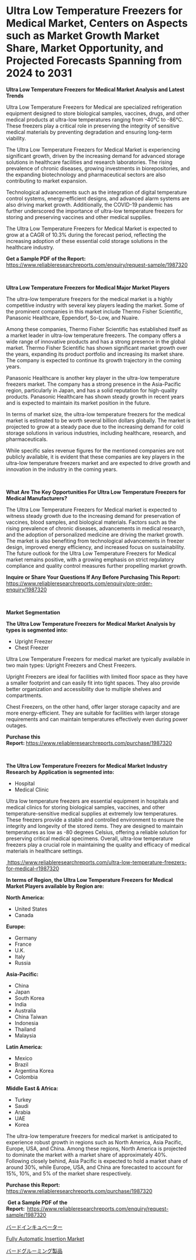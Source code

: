 <p><h1>Ultra Low Temperature Freezers for Medical Market, Centers on Aspects such as Market Growth Market Share, Market Opportunity, and Projected Forecasts Spanning from 2024 to 2031</h1></p><p><strong>Ultra Low Temperature Freezers for Medical Market Analysis and Latest Trends</strong></p>
<p><p>Ultra Low Temperature Freezers for Medical are specialized refrigeration equipment designed to store biological samples, vaccines, drugs, and other medical products at ultra-low temperatures ranging from -40°C to -86°C. These freezers play a critical role in preserving the integrity of sensitive medical materials by preventing degradation and ensuring long-term viability.</p><p>The Ultra Low Temperature Freezers for Medical Market is experiencing significant growth, driven by the increasing demand for advanced storage solutions in healthcare facilities and research laboratories. The rising prevalence of chronic diseases, growing investments in biorepositories, and the expanding biotechnology and pharmaceutical sectors are also contributing to market expansion.</p><p>Technological advancements such as the integration of digital temperature control systems, energy-efficient designs, and advanced alarm systems are also driving market growth. Additionally, the COVID-19 pandemic has further underscored the importance of ultra-low temperature freezers for storing and preserving vaccines and other medical supplies.</p><p>The Ultra Low Temperature Freezers for Medical Market is expected to grow at a CAGR of 10.3% during the forecast period, reflecting the increasing adoption of these essential cold storage solutions in the healthcare industry.</p></p>
<p><strong>Get a Sample PDF of the Report:&nbsp;</strong> <a href="https://www.reliableresearchreports.com/enquiry/request-sample/1987320">https://www.reliableresearchreports.com/enquiry/request-sample/1987320</a></p>
<p>&nbsp;</p>
<p><strong>Ultra Low Temperature Freezers for Medical Major Market Players</strong></p>
<p><p>The ultra-low temperature freezers for the medical market is a highly competitive industry with several key players leading the market. Some of the prominent companies in this market include Thermo Fisher Scientific, Panasonic Healthcare, Eppendorf, So-Low, and Nuaire.</p><p>Among these companies, Thermo Fisher Scientific has established itself as a market leader in ultra-low temperature freezers. The company offers a wide range of innovative products and has a strong presence in the global market. Thermo Fisher Scientific has shown significant market growth over the years, expanding its product portfolio and increasing its market share. The company is expected to continue its growth trajectory in the coming years.</p><p>Panasonic Healthcare is another key player in the ultra-low temperature freezers market. The company has a strong presence in the Asia-Pacific region, particularly in Japan, and has a solid reputation for high-quality products. Panasonic Healthcare has shown steady growth in recent years and is expected to maintain its market position in the future.</p><p>In terms of market size, the ultra-low temperature freezers for the medical market is estimated to be worth several billion dollars globally. The market is projected to grow at a steady pace due to the increasing demand for cold storage solutions in various industries, including healthcare, research, and pharmaceuticals.</p><p>While specific sales revenue figures for the mentioned companies are not publicly available, it is evident that these companies are key players in the ultra-low temperature freezers market and are expected to drive growth and innovation in the industry in the coming years.</p></p>
<p>&nbsp;</p>
<p><strong>What Are The Key Opportunities For Ultra Low Temperature Freezers for Medical Manufacturers?</strong></p>
<p><p>The Ultra Low Temperature Freezers for Medical market is expected to witness steady growth due to the increasing demand for preservation of vaccines, blood samples, and biological materials. Factors such as the rising prevalence of chronic diseases, advancements in medical research, and the adoption of personalized medicine are driving the market growth. The market is also benefiting from technological advancements in freezer design, improved energy efficiency, and increased focus on sustainability. The future outlook for the Ultra Low Temperature Freezers for Medical market remains positive, with a growing emphasis on strict regulatory compliance and quality control measures further propelling market growth.</p></p>
<p><strong>Inquire or Share Your Questions If Any Before Purchasing This Report:</strong> <a href="https://www.reliableresearchreports.com/enquiry/pre-order-enquiry/1987320">https://www.reliableresearchreports.com/enquiry/pre-order-enquiry/1987320</a></p>
<p>&nbsp;</p>
<p><strong>Market Segmentation</strong></p>
<p><strong>The Ultra Low Temperature Freezers for Medical Market Analysis by types is segmented into:</strong></p>
<p><ul><li>Upright Freezer</li><li>Chest Freezer</li></ul></p>
<p><p>Ultra Low Temperature Freezers for medical market are typically available in two main types: Upright Freezers and Chest Freezers. </p><p>Upright Freezers are ideal for facilities with limited floor space as they have a smaller footprint and can easily fit into tight spaces. They also provide better organization and accessibility due to multiple shelves and compartments.</p><p>Chest Freezers, on the other hand, offer larger storage capacity and are more energy-efficient. They are suitable for facilities with larger storage requirements and can maintain temperatures effectively even during power outages.</p></p>
<p><strong>Purchase this Report:&nbsp;</strong><a href="https://www.reliableresearchreports.com/purchase/1987320">https://www.reliableresearchreports.com/purchase/1987320</a></p>
<p>&nbsp;</p>
<p><strong>The Ultra Low Temperature Freezers for Medical Market Industry Research by Application is segmented into:</strong></p>
<p><ul><li>Hospital</li><li>Medical Clinic</li></ul></p>
<p><p>Ultra low temperature freezers are essential equipment in hospitals and medical clinics for storing biological samples, vaccines, and other temperature-sensitive medical supplies at extremely low temperatures. These freezers provide a stable and controlled environment to ensure the integrity and longevity of the stored items. They are designed to maintain temperatures as low as -80 degrees Celsius, offering a reliable solution for preserving critical medical specimens. Overall, ultra-low temperature freezers play a crucial role in maintaining the quality and efficacy of medical materials in healthcare settings.</p></p>
<p><a href="https://www.reliableresearchreports.com/ultra-low-temperature-freezers-for-medical-r1987320">&nbsp;https://www.reliableresearchreports.com/ultra-low-temperature-freezers-for-medical-r1987320</a></p>
<p><strong>In terms of Region, the Ultra Low Temperature Freezers for Medical Market Players available by Region are:</strong></p>
<p>
    <p> <strong> North America: </strong>
        <ul>
            <li>United States</li>
            <li>Canada</li>
        </ul>
        </p> 
    <p> <strong> Europe: </strong>
        <ul>
            <li>Germany</li>
            <li>France</li>
            <li>U.K.</li>
            <li>Italy</li>
            <li>Russia</li>
        </ul>
        </p> 
    <p> <strong> Asia-Pacific: </strong>
        <ul>
            <li>China</li>
            <li>Japan</li>
            <li>South Korea</li>
            <li>India</li>
            <li>Australia</li>
            <li>China Taiwan</li>
            <li>Indonesia</li>
            <li>Thailand</li>
            <li>Malaysia</li>
        </ul>
        </p> 
    <p> <strong> Latin America: </strong>
        <ul>
            <li>Mexico</li>
            <li>Brazil</li>
            <li>Argentina Korea</li>
            <li>Colombia</li>
        </ul>
        </p> 
    <p> <strong> Middle East & Africa: </strong>
        <ul>
            <li>Turkey</li>
            <li>Saudi</li>
            <li>Arabia</li>
            <li>UAE</li>
            <li>Korea</li>
        </ul>
    </p>
    </p>
<p><p>The ultra-low temperature freezers for medical market is anticipated to experience robust growth in regions such as North America, Asia Pacific, Europe, USA, and China. Among these regions, North America is projected to dominate the market with a market share of approximately 40%. Following closely behind, Asia Pacific is expected to hold a market share of around 30%, while Europe, USA, and China are forecasted to account for 15%, 10%, and 5% of the market share respectively.</p></p>
<p><strong>Purchase this Report: </strong><a href="https://www.reliableresearchreports.com/purchase/1987320">https://www.reliableresearchreports.com/purchase/1987320</a></p>
<p>&nbsp;<strong>Get a Sample PDF of the Report:&nbsp;&nbsp;</strong><a href="https://www.reliableresearchreports.com/enquiry/request-sample/1987320">https://www.reliableresearchreports.com/enquiry/request-sample/1987320</a></p>
<p><strong></strong></p>
<p><p><a href="https://github.com/pepo3k/Market-Research-Report-List-1/blob/main/355432845388.md">バードインキュベーター</a></p><p><a href="https://github.com/gdfhhhj/Market-Research-Report-List-4/blob/main/fully-automatic-insertion-market.md">Fully Automatic Insertion Market</a></p><p><a href="https://github.com/nemesis2824/Market-Research-Report-List-1/blob/main/887256745389.md">バードグルーミング製品</a></p></p>
